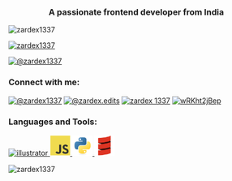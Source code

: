 <h3 align="center">A passionate frontend developer from India</h3>

<p align="left"> <img src="https://komarev.com/ghpvc/?username=zardex1337&label=Profile%20views&color=0e75b6&style=flat" alt="zardex1337" /> </p>

<p align="left"> <a href="https://github.com/ryo-ma/github-profile-trophy"><img src="https://github-profile-trophy.vercel.app/?username=zardex1337" alt="zardex1337" /></a> </p>

<p align="left"> <a href="https://twitter.com/zardex1337" target="blank"><img src="https://img.shields.io/twitter/follow/@zardex1337?logo=twitter&style=for-the-badge" alt="@zardex1337" /></a> </p>

<h3 align="left">Connect with me:</h3>
<p align="left">
<a href="https://twitter.com/@zardex1337" target="blank"><img align="center" src="https://raw.githubusercontent.com/rahuldkjain/github-profile-readme-generator/master/src/images/icons/Social/twitter.svg" alt="@zardex1337" height="30" width="40" /></a>
<a href="https://instagram.com/@zardex.edits" target="blank"><img align="center" src="https://raw.githubusercontent.com/rahuldkjain/github-profile-readme-generator/master/src/images/icons/Social/instagram.svg" alt="@zardex.edits" height="30" width="40" /></a>
<a href="https://www.youtube.com/c/zardex 1337" target="blank"><img align="center" src="https://raw.githubusercontent.com/rahuldkjain/github-profile-readme-generator/master/src/images/icons/Social/youtube.svg" alt="zardex 1337" height="30" width="40" /></a>
<a href="https://discord.gg/wRKht2jBep" target="blank"><img align="center" src="https://raw.githubusercontent.com/rahuldkjain/github-profile-readme-generator/master/src/images/icons/Social/discord.svg" alt="wRKht2jBep" height="30" width="40" /></a>
</p>

<h3 align="left">Languages and Tools:</h3>
<p align="left"> <a href="https://www.adobe.com/in/products/illustrator.html" target="_blank"> <img src="https://www.vectorlogo.zone/logos/adobe_illustrator/adobe_illustrator-icon.svg" alt="illustrator" width="40" height="40"/> </a> <a href="https://developer.mozilla.org/en-US/docs/Web/JavaScript" target="_blank"> <img src="https://raw.githubusercontent.com/devicons/devicon/master/icons/javascript/javascript-original.svg" alt="javascript" width="40" height="40"/> </a> <a href="https://www.python.org" target="_blank"> <img src="https://raw.githubusercontent.com/devicons/devicon/master/icons/python/python-original.svg" alt="python" width="40" height="40"/> </a> <a href="https://www.scala-lang.org" target="_blank"> <img src="https://raw.githubusercontent.com/devicons/devicon/master/icons/scala/scala-original.svg" alt="scala" width="40" height="40"/> </a> </p>

<p><img align="center" src="https://github-readme-stats.vercel.app/api/top-langs?username=zardex1337&show_icons=true&locale=en&layout=compact" alt="zardex1337" /></p>
